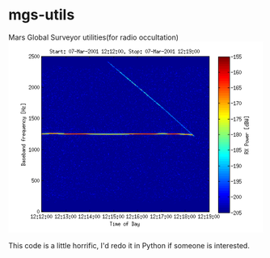 mgs-utils
=========

Mars Global Surveyor utilities(for radio occultation) ![occultation](normal.png)

This code is a little horrific, I'd redo it in Python if someone is interested.
